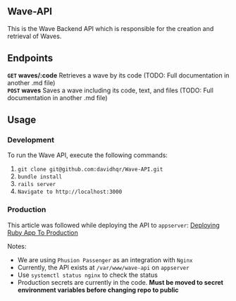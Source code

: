 ## Wave-API

This is the Wave Backend API which is responsible for the creation and retrieval of Waves.

## Endpoints

**`GET` waves/:code** Retrieves a wave by its code (TODO: Full documentation in another .md file)\
**`POST` waves** Saves a wave including its code, text, and files (TODO: Full documentation in another .md file)

## Usage

### Development

To run the Wave API, execute the following commands:
1. `git clone git@github.com:davidhqr/Wave-API.git`
2. `bundle install`
3. `rails server`
4. `Navigate to http://localhost:3000`

### Production

This article was followed while deploying the API to `appserver`: [Deploying Ruby App To Production](https://www.phusionpassenger.com/library/walkthroughs/deploy/ruby/ownserver/nginx/oss/el7/deploy_app.html)

Notes:
- We are using `Phusion Passenger` as an integration with `Nginx`
- Currently, the API exists at `/var/www/wave-api` on `appserver`
- Use `systemctl status nginx` to check the status
- Production secrets are currently in the code. **Must be moved to secret environment variables before changing repo to public**
